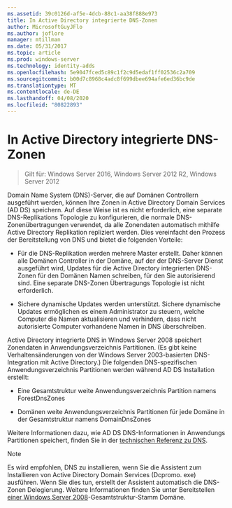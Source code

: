 ```yaml
---
ms.assetid: 39c0126d-af5e-4dcb-88c1-aa38f888e973
title: In Active Directory integrierte DNS-Zonen
author: MicrosoftGuyJFlo
ms.author: joflore
manager: mtillman
ms.date: 05/31/2017
ms.topic: article
ms.prod: windows-server
ms.technology: identity-adds
ms.openlocfilehash: 5e9047fced5c89c1f2c9d5edaf1ff02536c2a709
ms.sourcegitcommit: b00d7c8968c4adc8f699dbee694afe6ed36bc9de
ms.translationtype: MT
ms.contentlocale: de-DE
ms.lasthandoff: 04/08/2020
ms.locfileid: "80822893"
---
```

# <a name="active-directory-integrated-dns-zones"></a>In Active Directory integrierte DNS-Zonen

>Gilt für: Windows Server 2016, Windows Server 2012 R2, Windows Server 2012

Domain Name System (DNS)-Server, die auf Domänen Controllern ausgeführt werden, können Ihre Zonen in Active Directory Domain Services (AD DS) speichern. Auf diese Weise ist es nicht erforderlich, eine separate DNS-Replikations Topologie zu konfigurieren, die normale DNS-Zonenübertragungen verwendet, da alle Zonendaten automatisch mithilfe Active Directory Replikation repliziert werden. Dies vereinfacht den Prozess der Bereitstellung von DNS und bietet die folgenden Vorteile:  
  
-   Für die DNS-Replikation werden mehrere Master erstellt. Daher können alle Domänen Controller in der Domäne, auf der der DNS-Server Dienst ausgeführt wird, Updates für die Active Directory integrierten DNS-Zonen für den Domänen Namen schreiben, für den Sie autorisierend sind. Eine separate DNS-Zonen Übertragungs Topologie ist nicht erforderlich.  
  
-   Sichere dynamische Updates werden unterstützt. Sichere dynamische Updates ermöglichen es einem Administrator zu steuern, welche Computer die Namen aktualisieren und verhindern, dass nicht autorisierte Computer vorhandene Namen in DNS überschreiben.  
  
Active Directory integrierte DNS in Windows Server 2008 speichert Zonendaten in Anwendungsverzeichnis Partitionen. (Es gibt keine Verhaltensänderungen von der Windows Server 2003-basierten DNS-Integration mit Active Directory.) Die folgenden DNS-spezifischen Anwendungsverzeichnis Partitionen werden während AD DS Installation erstellt:  
  
-   Eine Gesamtstruktur weite Anwendungsverzeichnis Partition namens ForestDnsZones  
  
-   Domänen weite Anwendungsverzeichnis Partitionen für jede Domäne in der Gesamtstruktur namens DomainDnsZones  
  
Weitere Informationen dazu, wie AD DS DNS-Informationen in Anwendungs Partitionen speichert, finden Sie in der [technischen Referenz zu DNS](https://go.microsoft.com/fwlink/?LinkId=106636).  
  
> [!NOTE]  
> Es wird empfohlen, DNS zu installieren, wenn Sie die Assistent zum Installieren von Active Directory Domain Services (Dcpromo. exe) ausführen. Wenn Sie dies tun, erstellt der Assistent automatisch die DNS-Zonen Delegierung. Weitere Informationen finden Sie unter Bereitstellen [einer Windows Server 2008](https://technet.microsoft.com/library/cc731174.aspx)-Gesamtstruktur-Stamm Domäne.  
  


